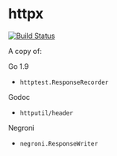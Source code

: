 # httpx

[![Build Status](https://travis-ci.org/bukalapak/httpx.svg?branch=master)](https://travis-ci.org/bukalapak/httpx)

A copy of:

Go 1.9

- `httptest.ResponseRecorder`

Godoc

- `httputil/header`

Negroni

- `negroni.ResponseWriter`
